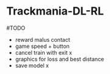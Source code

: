 # Trackmania-DL-RL

#TODO
 - reward malus contact
 - game speed + button
 - cancel train with exit x
 - graphics for loss and best distance
 - save model x